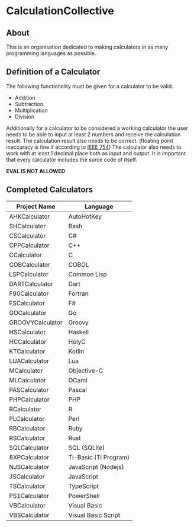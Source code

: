 # CalculationCollective

## About

This is an organisation dedicated to making calculators in as many programming languages as possible.

## Definition of a Calculator

The following functionality must be given for a calculator to be valid.

- Addition
- Subtraction
- Multiplication
- Division

Additionally for a calculator to be considered a working calculator the user needs to be able to input at least 2 numbers and receive the calculation result.
The calculation result also needs to be correct. (floating point inaccuracy is fine if according to [IEEE 754](https://en.wikipedia.org/wiki/IEEE_754)) The calculator also needs to work with at least 1 decimal place both as input and output. It is important that every calculator includes the surce code of itself.

**EVAL IS NOT ALLOWED**

## Completed Calculators

| Project Name    | Language            |
|-----------------|---------------------|
| AHKCalculator   | AutoHotKey          |
| SHCalculator    | Bash                |
| CSCalculator    | C#                  |
| CPPCalculator   | C++                 |
| CCalculator     | C                   |
| COBCalculator   | COBOL               |
| LSPCalculator   | Common Lisp         |
| DARTCalculator  | Dart                |
| F90Calculator   | Fortran             |
| FSCalculator    | F#                  |
| GOCalculator    | Go                  |
| GROOVYCalculator| Groovy              |
| HSCalculator    | Haskell             |
| HCCalculator    | HolyC               |
| KTCalculator    | Kotlin              |
| LUACalculator   | Lua                 |
| MCalculator     | Objective-C         |
| MLCalculator    | OCaml               |
| PASCalculator   | Pascal              |
| PHPCalculator   | PHP                 |
| RCalculator     | R                   |
| PLCalculator    | Perl                |
| RBCalculator    | Ruby                |
| RSCalculator    | Rust                |
| SQLCalculator   | SQL (SQLite)        |
| 8XPCalculator   | Ti-Basic (Ti Program)|
| NJSCalculator   | JavaScript (Nodejs) |
| JSCalculator    | JavaScript          |
| TSCalculator    | TypeScript          |
| PS1Calculator   | PowerShell          |
| VBCalculator    | Visual Basic        |
| VBSCalculator   | Visual Basic Script |



 

